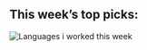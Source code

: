 <!--
<pre align="center" style="background: transparent;">
🌕🌕🌕🌕🌕🌕🌕🌕🌕🌕🌕🌕
🌕🌕🌕🌒🌕🌖🌒🌕🌕🌕🌕🌕
🌕🌕🌖🌑🌓🌑🌑🌕🌕🌕🌕🌕
🌕🌕🌗🌑🌑🌑🌑🌔🌕🌕🌕🌕
🌕🌕🌘🌙🌑🌙🌑🌔🌖🌑🌕🌕
🌕🌕🌖🌑🌑🌑🌑🌕🌕🌑🌔🌕
🌕🌕🌕🌖🌑🌑🌔🌕🌕🌑🌔🌕
🌕🌕🌕🌘🌑🌑🌒🌕🌕🌑🌔🌕
🌕🌕🌕🌘🌑🌑🌑🌔🌖🌑🌕🌕
🌕🌕🌕🌑🌑🌑🌑🌒🌑🌒🌕🌕
🌕🌕🌕🌑🌑🌑🌑🌑🌒🌕🌕🌕
meow meow
</pre>
-->

## This week’s top picks: 
![Languages i worked this week](https://go-vercel-waka-svg-sepia.vercel.app/api?type=waka)



<!--
Here are some ideas to get you started:
- 🔭 I’m currently working on ...
- 🌱 I’m currently learning ...
- 👯 I’m looking to collaborate on ...
- 🤔 I’m looking for help with ...
- 💬 Ask me about ...
- 📫 How to reach me: ...
- 😄 Pronouns: ...
- ⚡ Fun fact: ...
-->

